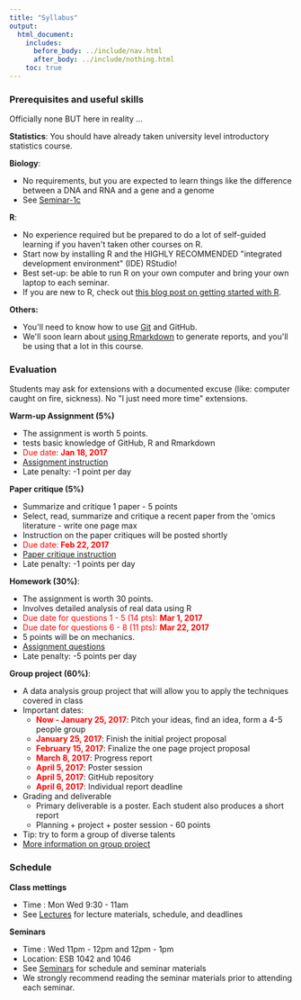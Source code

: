 ```yaml
---
title: "Syllabus"
output:
  html_document:
    includes:
      before_body: ../include/nav.html
      after_body: ../include/nothing.html
    toc: true
---
```


### Prerequisites and useful skills

Officially none BUT here in reality ...

**Statistics**: You should have already taken university level introductory statistics course.

**Biology**: 

- No requirements, but you are expected to learn things like the difference between a DNA and RNA and a gene and a genome
- See [Seminar-1c](../seminars/sm01d_biology-intro_2016.pdf) 

**R**: 

- No experience required but be prepared to do a lot of self-guided learning if you haven't taken other courses on R. 
- Start now by installing R and the HIGHLY RECOMMENDED "integrated development environment" (IDE) RStudio! 
- Best set-up: be able to run R on your own computer and bring your own laptop to each seminar.
- If you are new to R, check out [this blog post on getting started with R](http://santina.me/r/2015/12/15/Get-started-with-R.html). 

**Others:** 

- You'll need to know how to use [Git](https://stat545-ubc.github.io/git01_git-install.html) and GitHub. 
- We'll soon learn about [using Rmarkdown](https://stat540-ubc.github.io/seminars/sm02a_rMarkdown.html) to generate reports, and you'll be using that a lot in this course. 

### Evaluation

Students may ask for extensions with a documented excuse (like: computer caught on fire, sickness). No "I just need more time" extensions.

**Warm-up Assignment (5%)**

- The assignment is worth 5 points.
- tests basic knowledge of GitHub, R and Rmarkdown
- <span style="color: red">Due date: **Jan 18, 2017**</span>
- [Assignment instruction](https://github.com/STAT540-UBC/STAT540-UBC.github.io/blob/master/homework/practice_assignment/practice_assignment.md)
- Late penalty: -1 point per day

**Paper critique (5%)**

- Summarize and critique 1 paper - 5 points
- Select, read, summarize and critique a recent paper from the 'omics literature - write one page max
- Instruction on the paper critiques will be posted shortly
- <span style="color: red">Due date: **Feb 22, 2017**</span>
- [Paper critique instruction](https://github.com/STAT540-UBC/STAT540-UBC.github.io/blob/master/homework/paper_critique/PRguideline.md)
- Late penalty: -1 points per day

**Homework (30%)**: 

- The assignment is worth 30 points. 
- Involves detailed analysis of real data using R 
- <span style="color: red">Due date for questions 1 - 5 (14 pts): **Mar 1, 2017**</span>
- <span style="color: red">Due date for questions 6 - 8 (11 pts): **Mar 22, 2017**</span>
- 5 points will be on mechanics. 
- [Assignment questions](https://github.com/STAT540-UBC/STAT540-UBC.github.io/blob/master/homework/assignment/homework.md)
- Late penalty: -5 points per day

**Group project (60%)**: 

- A data analysis group project that will allow you to apply the techniques covered in class
- Important dates: 
    - <span style="color: red">**Now - January 25, 2017**</span>: Pitch your ideas, find an idea, form a 4-5 people group 
    - <span style="color: red">**January 25, 2017**</span>: Finish the initial project proposal
    - <span style="color: red">**February 15, 2017**</span>: Finalize the one page project proposal 
    - <span style="color: red">**March 8, 2017**</span>: Progress report
    - <span style="color: red">**April 5, 2017**</span>: Poster session 
    - <span style="color: red">**April 5, 2017**</span>: GitHub repository
    - <span style="color: red">**April 6, 2017**</span>: Individual report deadline
- Grading and deliverable 
    - Primary deliverable is a poster. Each student also produces a short report 
    - Planning + project + poster session - 60 points 
- Tip: try to form a group of diverse talents
- [More information on group project](https://stat540-ubc.github.io/subpages/assignments.html#final-group-project) 


### Schedule  

**Class mettings** 

- Time : Mon Wed 9:30 - 11am
- See [Lectures](lectures.html) for lecture materials, schedule, and deadlines 

**Seminars**

- Time : Wed 11pm - 12pm and 12pm - 1pm 
- Location: ESB 1042 and 1046
- See [Seminars](seminars.html) for schedule and seminar materials 
- We strongly recommend reading the seminar materials prior to attending each seminar. 


